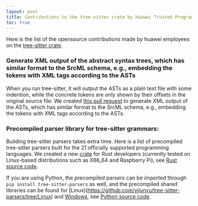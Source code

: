 ```yaml
---
layout: post
title: Contributions to the tree-sitter crate by Huawei Trusted Programming 
toc: true
---
```


Here is the list of the opensource contributions made by huawei employees on the [tree-sitter crate](https://github.com/tree-sitter/tree-sitter).

### Generate XML output of the abstract syntax trees, which has similar format to the SrcML schema, e.g., embedding the tokens with XML tags according to the ASTs

When you run tree-sitter, it will output the ASTs as a plain text file with some indention, while the concrete tokens are only shown by their offsets in the original source file. We created [this pull request](https://github.com/tree-sitter/tree-sitter/pull/863) to generate XML output of the ASTs, which has similar format to the SrcML schema, e.g., embedding the tokens with XML tags according to the ASTs. 

### Precompiled parser library for tree-sitter grammars:

Building tree-sitter parsers takes extra time. Here is a list of precompiled tree-sitter parsers built for the 21 officially supported programming languages. 
We created a new [crate](https://crates.io/crates/tree-sitter-parsers) for Rust developers (currently tested on Linux-based distributions such as X86_64 and Raspberry Pi), see
[Rust source code](https://github.com/yijunyu/tree-sitter-parsers/tree/rust). 

If you are using Python, the precompiled parsers can be imported through `pip install tree-sitter-parsers` as well, and the precompiled shared libraries can be found for [Linux)(https://github.com/yijunyu/tree-sitter-parsers/tree/Linux) and [Windows](https://github.com/yijunyu/tree-sitter-parsers/tree/Windows), see [Python source code](https://github.com/yijunyu/tree-sitter-parsers). 
